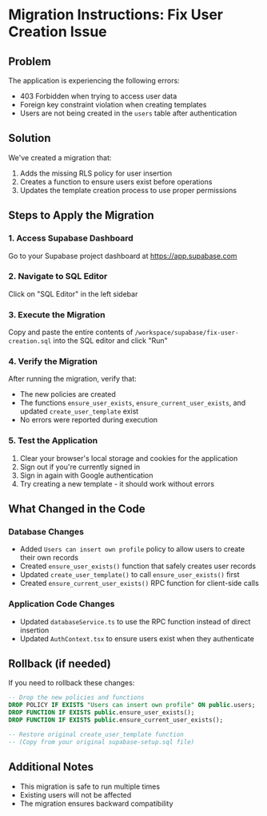 # Migration Instructions: Fix User Creation Issue

## Problem
The application is experiencing the following errors:
- 403 Forbidden when trying to access user data
- Foreign key constraint violation when creating templates
- Users are not being created in the `users` table after authentication

## Solution
We've created a migration that:
1. Adds the missing RLS policy for user insertion
2. Creates a function to ensure users exist before operations
3. Updates the template creation process to use proper permissions

## Steps to Apply the Migration

### 1. Access Supabase Dashboard
Go to your Supabase project dashboard at https://app.supabase.com

### 2. Navigate to SQL Editor
Click on "SQL Editor" in the left sidebar

### 3. Execute the Migration
Copy and paste the entire contents of `/workspace/supabase/fix-user-creation.sql` into the SQL editor and click "Run"

### 4. Verify the Migration
After running the migration, verify that:
- The new policies are created
- The functions `ensure_user_exists`, `ensure_current_user_exists`, and updated `create_user_template` exist
- No errors were reported during execution

### 5. Test the Application
1. Clear your browser's local storage and cookies for the application
2. Sign out if you're currently signed in
3. Sign in again with Google authentication
4. Try creating a new template - it should work without errors

## What Changed in the Code

### Database Changes
- Added `Users can insert own profile` policy to allow users to create their own records
- Created `ensure_user_exists()` function that safely creates user records
- Updated `create_user_template()` to call `ensure_user_exists()` first
- Created `ensure_current_user_exists()` RPC function for client-side calls

### Application Code Changes
- Updated `databaseService.ts` to use the RPC function instead of direct insertion
- Updated `AuthContext.tsx` to ensure users exist when they authenticate

## Rollback (if needed)
If you need to rollback these changes:

```sql
-- Drop the new policies and functions
DROP POLICY IF EXISTS "Users can insert own profile" ON public.users;
DROP FUNCTION IF EXISTS public.ensure_user_exists();
DROP FUNCTION IF EXISTS public.ensure_current_user_exists();

-- Restore original create_user_template function
-- (Copy from your original supabase-setup.sql file)
```

## Additional Notes
- This migration is safe to run multiple times
- Existing users will not be affected
- The migration ensures backward compatibility